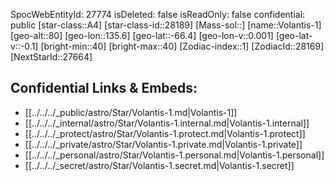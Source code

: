 ﻿---
location: [-66.4,-135.6,80]
type: Star
tags:
- astro/Star

---
SpocWebEntityId: 27774
isDeleted: false
isReadOnly: false
confidential: public
[star-class::A4]
[star-class-id::28189]
[Mass-sol::]
[name::Volantis-1]
[geo-alt::80]
[geo-lon::135.6]
[geo-lat::-66.4]
[geo-lon-v::0.001]
[geo-lat-v::-0.1]
[bright-min::40]
[bright-max::40]
[Zodiac-index::1]
[ZodiacId::28169]
[NextStarId::27664]



## Confidential Links & Embeds: 
- [[../../../_public/astro/Star/Volantis-1.md|Volantis-1]] 
- [[../../../_internal/astro/Star/Volantis-1.internal.md|Volantis-1.internal]] 
- [[../../../_protect/astro/Star/Volantis-1.protect.md|Volantis-1.protect]] 
- [[../../../_private/astro/Star/Volantis-1.private.md|Volantis-1.private]] 
- [[../../../_personal/astro/Star/Volantis-1.personal.md|Volantis-1.personal]] 
- [[../../../_secret/astro/Star/Volantis-1.secret.md|Volantis-1.secret]] 
